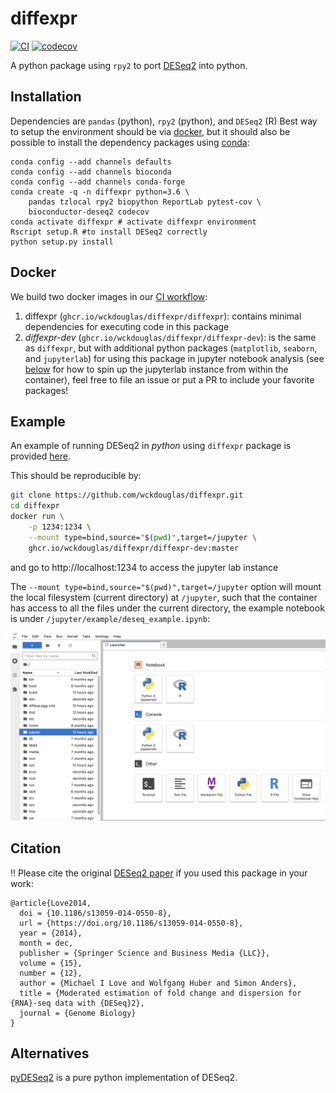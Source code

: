 # diffexpr # 
[![CI](https://github.com/wckdouglas/diffexpr/workflows/CI/badge.svg)](https://github.com/wckdouglas/diffexpr/actions) [![codecov](https://codecov.io/gh/wckdouglas/diffexpr/branch/master/graph/badge.svg)](https://codecov.io/gh/wckdouglas/diffexpr)

A python package using `rpy2` to port [DESeq2](https://bioconductor.org/packages/release/bioc/html/DESeq2.html) into python.

## Installation ##
Dependencies are `pandas` (python), `rpy2` (python), and `DESeq2` (R)
Best way to setup the environment should be via [docker](#docker), 
but it should also be possible to install the dependency packages using
[conda](https://docs.conda.io/en/latest/): 

```
conda config --add channels defaults
conda config --add channels bioconda
conda config --add channels conda-forge
conda create -q -n diffexpr python=3.6 \
    pandas tzlocal rpy2 biopython ReportLab pytest-cov \
    bioconductor-deseq2 codecov
conda activate diffexpr # activate diffexpr environment
Rscript setup.R #to install DESeq2 correctly 
python setup.py install
```

## <a name="docker"></a> Docker ##

We build two docker images in our [CI workflow](https://github.com/wckdouglas/diffexpr/blob/98166d9ee7c078520dfb55535634a5cdeaf477cf/.github/workflows/CI.yml#L106-L128):
1. diffexpr (`ghcr.io/wckdouglas/diffexpr/diffexpr`): contains minimal dependencies for executing code in this package
2. *diffexpr-dev* (`ghcr.io/wckdouglas/diffexpr/diffexpr-dev`): is the same as `diffexpr`, but with additional python packages (`matplotlib`, `seaborn`, and `jupyterlab`) for using this package in jupyter notebook analysis (see [below](#example) for how to spin up the jupyterlab instance from within the container), feel free to file an issue or put a PR to include your favorite packages!

## <a name="example"></a> Example ##
An example of running DESeq2 in *python* using `diffexpr` package is provided [here](https://github.com/wckdouglas/diffexp/blob/master/example/deseq_example.ipynb).

This should be reproducible by:

```bash
git clone https://github.com/wckdouglas/diffexpr.git
cd diffexpr
docker run \
    -p 1234:1234 \
    --mount type=bind,source="$(pwd)",target=/jupyter \
    ghcr.io/wckdouglas/diffexpr/diffexpr-dev:master
```

and go to http://localhost:1234 to access the jupyter lab instance

The `--mount type=bind,source="$(pwd)",target=/jupyter` option will mount the local filesystem (current directory) at `/jupyter`, such that the container has access to all the files under the current directory, the example notebook is under `/jupyter/example/deseq_example.ipynb`:

![](example/jupyter.png)


## Citation ##
:bangbang: Please cite the original [DESeq2 paper](https://genomebiology.biomedcentral.com/articles/10.1186/s13059-014-0550-8) if you used this package in your work:

```
@article{Love2014,
  doi = {10.1186/s13059-014-0550-8},
  url = {https://doi.org/10.1186/s13059-014-0550-8},
  year = {2014},
  month = dec,
  publisher = {Springer Science and Business Media {LLC}},
  volume = {15},
  number = {12},
  author = {Michael I Love and Wolfgang Huber and Simon Anders},
  title = {Moderated estimation of fold change and dispersion for {RNA}-seq data with {DESeq}2},
  journal = {Genome Biology}
}
```

## Alternatives ##

[pyDESeq2](https://github.com/owkin/PyDESeq2) is a pure python implementation of DESeq2. 

